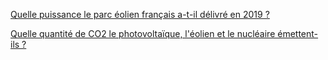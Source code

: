 [Quelle puissance le parc éolien français a-t-il délivré en 2019 ?](pages/eolien_2019.md)

[Quelle quantité de CO2 le photovoltaïque, l'éolien et le nucléaire émettent-ils ?](pages/co2_solaire_eolien_nucleaire.md)
